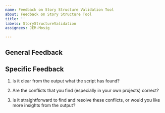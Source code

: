 ```yaml
---
name: Feedback on Story Structure Validation Tool
about: Feedback on Story Structure Tool
title: ''
labels: StoryStructureValidation
assignees: JEM-Mosig

---
```


## General Feedback
<!-- your thoughts here -->

## Specific Feedback

1. Is it clear from the output what the script has found?
<!-- your answer here -->
2. Are the conflicts that you find (especially in your own projects) correct?
<!-- your answer here -->
3. Is it straightforward to find and resolve these conflicts, or would you like more insights from the output?
<!-- your answer here -->
